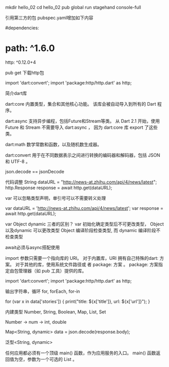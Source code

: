 mkdir hello_02
cd hello_02
pub global run stagehand console-full

引用第三方的包
pubspec.yaml增加如下内容

#dependencies:
#  path: ^1.6.0
  http: ^0.12.0+4

pub get 下载http包

import 'dart:convert';
import 'package:http/http.dart' as http;

简介dart库

dart:core
内置类型，集合和其他核心功能。 该库会被自动导入到所有的 Dart 程序。

dart:async
支持异步编程，包括Future和Stream等类。
从 Dart 2.1 开始，使用 Future 和 Stream 不需要导入 dart:async ， 因为 dart:core 库 export 了这些类。

dart:math
数学常数和函数，以及随机数生成器。

dart:convert
用于在不同数据表示之间进行转换的编码器和解码器，包括 JSON 和 UTF-8 。

json.decode == jsonDecode

代码调整
String dataURL = "http://news-at.zhihu.com/api/4/news/latest";
http.Response response = await http.get(dataURL);

var 可以忽略类型声明，单引号可以不需要转义处理

var dataURL = 'http://news-at.zhihu.com/api/4/news/latest';
var response = await http.get(dataURL);

var Object dynamic 三者的区别？
var 初始化确定类型后不可更改类型， Object 以及dynamic 可以更改类型
Object 编译阶段检查类型, 而 dynamic 编译阶段不检查类型

await必须与async搭配使用

import 参数只需要一个指向库的 URI。 对于内置库，URI 拥有自己特殊的dart: 方案。 对于其他的库，使用系统文件路径或
者 package: 方案 。 package: 方案指定由包管理器（如 pub 工具）提供的库。

import 'dart:convert';
import 'package:http/http.dart' as http;

输出字符串，循环 for, forEach, for-in

for (var x in data['stories']) {
  print("title: ${x['title']}, url: ${x['url']}");
}

内建类型
Number, String, Boolean, Map, List, Set

Number -> num -> int, double

Map<String, dynamic> data = json.decode(response.body);

泛型<String, dynamic>

任何应用都必须有一个顶级 main() 函数，作为应用服务的入口。 main() 函数返回值为空，参数为一个可选的 
List<String> 。